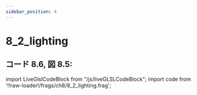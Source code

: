 ```yaml
---
sidebar_position: 4
---
```


# 8_2_lighting
## コード 8.6, 図 8.5: 

import LiveGlslCodeBlock from "/js/liveGLSLCodeBlock";
import code from '!!raw-loader!/frags/ch8/8_2_lighting.frag';

<LiveGlslCodeBlock fragName='8_2_lighting.frag' fragCode={code} />
